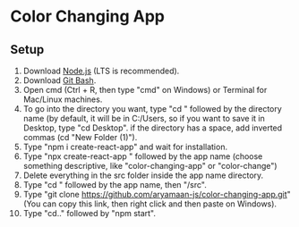 # Color Changing App

## Setup

1. Download [Node.js](https://nodejs.org/en "Download Node.js") (LTS is recommended).
2. Download [Git Bash](https://git-scm.com/downloads "Download Git Bash").
3. Open cmd (Ctrl + R, then type "cmd" on Windows) or Terminal for Mac/Linux machines.
5. To go into the directory you want, type "cd " followed by the directory name (by default, it will be in C:/Users, so if you want to save it in Desktop, type "cd Desktop". if the directory has a space, add inverted commas (cd "New Folder (1)").
6. Type "npm i create-react-app" and wait for installation.
7. Type "npx create-react-app " followed by the app name (choose something descriptive, like "color-changing-app" or "color-change")
8. Delete everything in the src folder inside the app name directory.
9. Type "cd " followed by the app name, then "/src".
10. Type "git clone https://github.com/aryamaan-js/color-changing-app.git" (You can copy this link, then right click and then paste on Windows).
11. Type "cd.." followed by "npm start".

